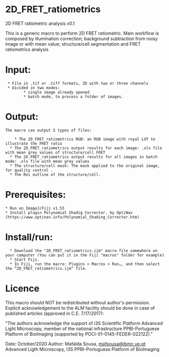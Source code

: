 # 2D_FRET_ratiometrics


2D FRET ratiometric analysis 
v0.1

This is a generic macro to perform 2D FRET ratiometric. Main workflow is composed by illumination 
correction; background subtraction from noisy image or with mean value; 
structure/cell segmentation and FRET ratiometrics analysis
 
# Input: 
 	 * File in .tif or .tiff formats, 2D with two or three channels
	 * Divided in two modes: 
	  		* single image already opened 
	  		* batch mode, to process a folder of images. 
# Output: 
	The macro can output 5 types of files:

        * The 2D_FRET_ratiometrics RGB: an RGB image with royal LUT to illustrate the FRET ratio
	  * The 2D_FRET_ratiometrics output results for each image: .xls file with mean grey values of structure/cell FRET
	  * The 2D_FRET_ratiometrics output results for all images in batch mode: .xls file with mean grey values 
	  * The structure/cell mask: The mask applied to the original image, for quality control .
	  * The Roi outline of the structure/cell.
 
# Prerequisites: 
	* Run on ImageJ/Fiji v1.53
 	* Install plugin Polynomial Shadig Corrector, by OptiNav (https://www.optinav.info/Polynomial_Shading_Corrector.htm)
 				
# Install/run:
	  * Download the "2D_FRET_ratiometrics.ijm" macro file somewhere on your computer (You can put it in the Fiji "macros" folder for example)
   	  * Start Fiji.
 	  * In Fiji, run the macro: Plugins > Macros > Run…, and then select the “2D_FRET_ratiometrics.ijm” file.

# Licence
This macro should NOT be redistributed without author's permission. 
Explicit acknowledgement to the ALM facility should be done in case of published articles (approved in C.E. 7/17/2017):     
 
"The authors acknowledge the support of i3S Scientific Platform Advanced Light Microscopy, member of the national infrastructure PPBI-Portuguese Platform of BioImaging  (supported by POCI-01-0145-FEDER-022122)."

Date: October/2020
Author: Mafalda Sousa, mafsousa@ibmc.up.pt 
Advanced Ligth Microscopy, I3S 
PPBI-Portuguese Platform of BioImaging

